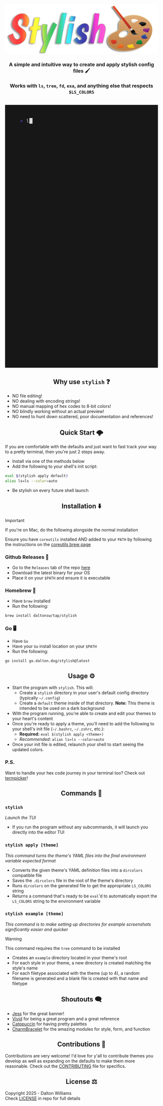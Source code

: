 <div align="center"">
    <img src="./assets/stylish.png" style="width: 700px;"/>
    <h3>A simple and intuitive way to create and apply stylish config files 🖌️</h3>
    <h3>Works with <code>ls</code>, <code>tree</code>, <code>fd</code>, <code>exa</code>, and anything else that respects <code>$LS_COLORS</code></h3>
    <br />
    <img src="./assets/demo.gif" />
</div>

<div align="center">
    <h2>Why use <code>stylish</code> ❓</h2>
</div>

- NO file editing!
- NO dealing with encoding strings!
- NO manual mapping of hex codes to 8-bit colors!
- NO blindly working without an actual preview!
- NO need to hunt down scattered, poor documentation and references!

<div align="center">
    <h2>Quick Start 🌩️</h2>
</div>

If you are comfortable with the defaults and just want to fast track your way to a pretty terminal, then you're just 2 steps away.

- Install via one of the methods below
- Add the following to your shell's init script:
```sh
eval $(stylish apply default)
alias ls=ls --color=auto
```
- Be stylish on every future shell launch

<div align="center">
    <h2>Installation ⬇️</h2>
</div>

> [!IMPORTANT]
> If you're on Mac, do the following alongside the normal installation

Ensure you have `coreutils` installed AND added to your `PATH` by following the instructions on the [coreutils brew page](https://formulae.brew.sh/formula/coreutils)

### Github Releases 🐙

- Go to the `Releases` tab of the repo [here](https://github.com/DaltonSW/stylish/releases)
- Download the latest binary for your OS
- Place it on your `$PATH` and ensure it is executable

### Homebrew 🍺 

- Have `brew` installed
- Run the following:
```sh
brew install daltonsw/tap/stylish
```

### Go 🖥️ 

- Have `Go` 
- Have your `Go` install location on your `$PATH`
- Run the following: 
```sh
go install go.dalton.dog/stylish@latest
```

<div align="center">
    <h2>Usage ⚙️</h2>
</div>

- Start the program with `stylish`. This will:
    - Create a `stylish` directory in your user's default config directory (typically `~/.config`)
    - Create a `default` theme inside of that directory. **Note:** This theme is intended to be used on a dark background
- With the program running, you're able to create and edit your themes to your heart's content
- Once you're ready to apply a theme, you'll need to add the following to your shell's init file (`~/.bashrc`, `~/.zshrc`, etc.):
    - **Required:** `eval $(stylish apply <theme>)`
    - *Recommended:* `alias ls=ls --color=auto`
- Once your init file is edited, relaunch your shell to start seeing the updated colors.

### P.S.

Want to handle your hex code journey in your terminal too? Check out [termpicker](https://github.com/ChausseBenjamin/termpicker)!

<div align="center">
    <h2>Commands 📜</h2>
</div>

### `stylish`

*Launch the TUI*

- If you run the program without any subcommands, it will launch you directly into the editor TUI

### `stylish apply [theme]`

*This command turns the theme's YAML files into the final environment variable expected format*

- Converts the given theme's YAML definition files into a `dircolors` compatible file
- Saves the `.dircolors` file in the root of the theme's directory
- Runs `dircolors` on the generated file to get the appropriate `LS_COLORS` string
- Returns a command that's ready to be `eval`'d to automatically export the `LS_COLORS` string to the environment variable

### `stylish example [theme]`

*This command is to make setting up directories for example screenshots significantly easier and quicker*

> [!WARNING]
> This command requires the `tree` command to be installed

- Creates an `example` directory located in your theme's root
- For each style in your theme, a new directory is created matching the style's name
- For each filetype associated with the theme (up to 4), a random filename is generated and a blank file is created with that name and filetype

<div align="center">
    <h2>Shoutouts 🗨️</h2>
</div>

- [Jess](https://jessicakasper.com) for the great banner!
- [Vivid](https://github.com/sharkdp/vivid) for being a great program and a great reference
- [Catppuccin](https://github.com/catppuccin) for having pretty palettes
- [CharmBracelet](https://github.com/charmbracelet) for the amazing modules for style, form, and function

<div align="center">
    <h2>Contributions 💜</h2>
</div>

Contributions are very welcome! I'd love for y'all to contribute themes you develop as well as expanding on the defaults to make them more reasonable. Check out the [CONTRIBUTING](./CONTRIBUTING.md) file for specifics.

<div align="center">
    <h2>License ⚖️</h2>
</div>

Copyright 2025 - Dalton Williams  
Check [LICENSE](./LICENSE.md) in repo for full details
